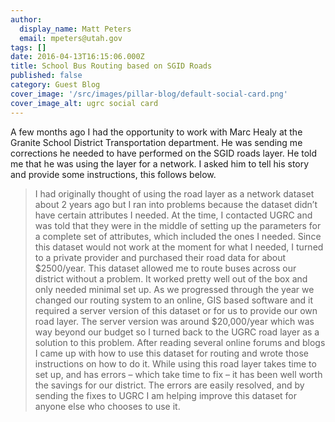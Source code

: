 ```yaml
---
author:
  display_name: Matt Peters
  email: mpeters@utah.gov
tags: []
date: 2016-04-13T16:15:06.000Z
title: School Bus Routing based on SGID Roads
published: false
category: Guest Blog
cover_image: '/src/images/pillar-blog/default-social-card.png'
cover_image_alt: ugrc social card
---
```


A few months ago I had the opportunity to work with Marc Healy at the Granite School District Transportation department. He was sending me corrections he needed to have performed on the SGID roads layer. He told me that he was using the layer for a network. I asked him to tell his story and provide some instructions, this follows below.

> I had originally thought of using the road layer as a network dataset about 2 years ago but I ran into problems because the dataset didn’t have certain attributes I needed. At the time, I contacted UGRC and was told that they were in the middle of setting up the parameters for a complete set of attributes, which included the ones I needed. Since this dataset would not work at the moment for what I needed, I turned to a private provider and purchased their road data for about $2500/year. This dataset allowed me to route buses across our district without a problem. It worked pretty well out of the box and only needed minimal set up. As we progressed through the year we changed our routing system to an online, GIS based software and it required a server version of this dataset or for us to provide our own road layer. The server version was around $20,000/year which was way beyond our budget so I turned back to the UGRC road layer as a solution to this problem. After reading several online forums and blogs I came up with how to use this dataset for routing and wrote those instructions on how to do it. While using this road layer takes time to set up, and has errors – which take time to fix – it has been well worth the savings for our district. The errors are easily resolved, and by sending the fixes to UGRC I am helping improve this dataset for anyone else who chooses to use it.
